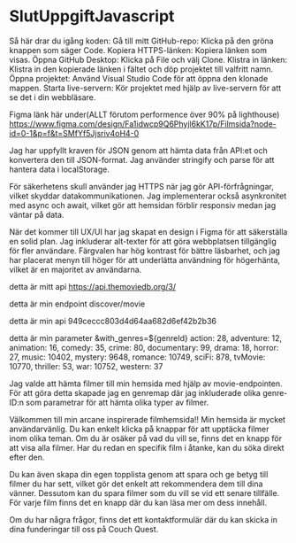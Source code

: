 # SlutUppgiftJavascript
Så här drar du igång koden:
Gå till mitt GitHub-repo:
Klicka på den gröna knappen som säger Code.
Kopiera HTTPS-länken:
Kopiera länken som visas.
Öppna GitHub Desktop:
Klicka på File och välj Clone.
Klistra in länken:
Klistra in den kopierade länken i fältet och döp projektet till valfritt namn.
Öppna projektet:
Använd Visual Studio Code för att öppna den klonade mappen.
Starta live-servern:
Kör projektet med hjälp av live-servern för att se det i din webbläsare.

Figma länk här under(ALLT förutom performence över 90% på lighthouse)
https://www.figma.com/design/Fa1idwcp9Q6Phyjl6kK17p/Filmsida?node-id=0-1&p=f&t=SMfYf5Jjsriv4oH4-0

Jag har uppfyllt kraven för JSON genom att hämta data från API:et och konvertera den till JSON-format. Jag använder stringify och parse för att hantera data i localStorage.

För säkerhetens skull använder jag HTTPS när jag gör API-förfrågningar, vilket skyddar datakommunikationen. Jag implementerar också asynkronitet med async och await, vilket gör att hemsidan förblir responsiv medan jag väntar på data.

När det kommer till UX/UI har jag skapat en design i Figma för att säkerställa en solid plan. Jag inkluderar alt-texter för att göra webbplatsen tillgänglig för fler användare. Färgvalen har hög kontrast för bättre läsbarhet, och jag har placerat menyn till höger för att underlätta användning för högerhänta, vilket är en majoritet av användarna.

detta är mitt api https://api.themoviedb.org/3/

detta är min endpoint discover/movie

detta är min api 949ceccc803d4d64aa682d6ef42b2b36

detta är min parameter &with_genres=${genreId}
    action: 28,
    adventure: 12,
    animation: 16,
    comedy: 35,
    crime: 80,
    documentary: 99,
    drama: 18,
    horror: 27,
    music: 10402,
    mystery: 9648,
    romance: 10749,
    sciFi: 878,
    tvMovie: 10770,
    thriller: 53,
    war: 10752,
    western: 37
    
Jag valde att hämta filmer till min hemsida med hjälp av movie-endpointen. För att göra detta skapade jag en genremap där jag inkluderade olika genre-ID:n som parametrar för att hämta olika typer av filmer.  

Välkommen till min arcane inspirerade filmhemsida!! 
Min hemsida är mycket användarvänlig. Du kan enkelt klicka på knappar för att upptäcka filmer inom olika teman. Om du är osäker på vad du vill se, finns det en knapp för att visa alla filmer. Har du redan en specifik film i åtanke, kan du söka direkt efter den.

Du kan även skapa din egen topplista genom att spara och ge betyg till filmer du har sett, vilket gör det enkelt att rekommendera dem till dina vänner. Dessutom kan du spara filmer som du vill se vid ett senare tillfälle. För varje film finns det en knapp där du kan läsa mer om dess innehåll.

Om du har några frågor, finns det ett kontaktformulär där du kan skicka in dina funderingar till oss på Couch Quest.



